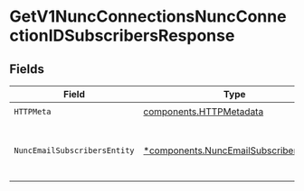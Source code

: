 # GetV1NuncConnectionsNuncConnectionIDSubscribersResponse


## Fields

| Field                                                                                           | Type                                                                                            | Required                                                                                        | Description                                                                                     |
| ----------------------------------------------------------------------------------------------- | ----------------------------------------------------------------------------------------------- | ----------------------------------------------------------------------------------------------- | ----------------------------------------------------------------------------------------------- |
| `HTTPMeta`                                                                                      | [components.HTTPMetadata](../../models/components/httpmetadata.md)                              | :heavy_check_mark:                                                                              | N/A                                                                                             |
| `NuncEmailSubscribersEntity`                                                                    | [*components.NuncEmailSubscribersEntity](../../models/components/nuncemailsubscribersentity.md) | :heavy_minus_sign:                                                                              | Retrieves the list of subscribers for a status page.                                            |